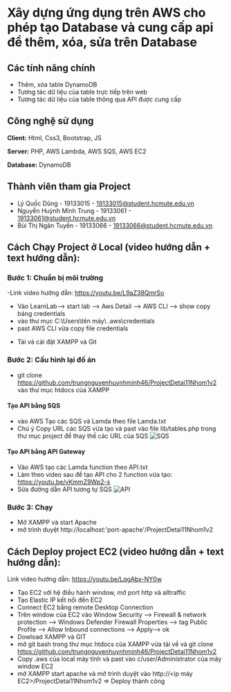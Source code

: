 
# Xây dựng ứng dụng trên AWS cho phép tạo Database và cung cấp api để thêm, xóa, sửa trên Database

## Các tính năng chính

- Thêm, xóa table DynamoDB
- Tương tác dữ liệu của table trực tiếp trên web
- Tương tác dữ liệu của table thông qua API được cung cấp


## Công nghệ sử dụng 

**Client:** Html, Css3, Bootstrap, JS

**Server:** PHP, AWS Lambda, AWS SQS, AWS EC2

**Database:** DynamoDB


## Thành viên tham gia Project

- Lý Quốc Dũng - 19133015 - 19133015@student.hcmute.edu.vn
- Nguyễn Huỳnh Minh Trung - 19133061 - 19133061@student.hcmute.edu.vn
- Bùi Thị Ngân Tuyền - 19133066 - 19133066@student.hcmute.edu.vn


## Cách Chạy Project ở Local (video hướng dẫn + text hướng dẫn):
### Bước 1: Chuẩn bị môi trường
-Link video hướng dẫn: https://youtu.be/L9aZ38QmrSo
+ Vào LearnLab--> start lab --> Aws Detail -->   AWS CLI --> show  copy bảng credentials
+ vào thư mục C:\Users\tên máy\ .aws\credentials
+ past AWS CLI vừa copy file credentials 
- Tải và cài đặt XAMPP và Git
### Bước 2: Cấu hình lại đồ án
- git clone https://github.com/trungnguyenhuynhminh46/ProjectDetai11Nhom1v2 vào thư mục htdocs của XAMPP 
#### Tạo API bằng SQS
- vào AWS Tạo các SQS và Lamda theo file Lamda.txt
- Chú ý Copy URL các SQS vừa tạo và past vào file lib/tables.php trong thư mục project để thay thế các URL của SQS
![SQS](https://user-images.githubusercontent.com/58035150/170737701-ed18f239-5ed4-4964-8c1c-e14830aeb46f.jpg)
#### Tạo API bằng API Gateway
- Vào AWS tạo các Lamda function theo API.txt
- Làm theo video sau để tạo API cho 2 function vừa tạo: https://youtu.be/vKmmZ9Wp2-s
- Sửa đường dẫn API tương tự SQS
![API](https://user-images.githubusercontent.com/58035150/170737733-ee732e99-648c-455d-bba5-a2c48f835dcb.png)

### Bước 3: Chạy
- Mở XAMPP và start Apache
- mở trình duyệt http://localhost:'port-apache'/ProjectDetai11Nhom1v2

## Cách Deploy project EC2 (video hướng dẫn + text hướng dẫn):
Link video hướng dẫn: https://youtu.be/LqgAbx-NY0w
- Tạo EC2 với hệ điều hành window, mở port http và alltraffic
- Tạo Elastic IP kết nối đến EC2
- Connect EC2 bằng remote Desktop Connection
- Trên window của EC2 vào Window Security --> Firewall & network protection --> Windows Defender Firewall Properties --> tag Public Profile --> Allow Inbound connections --> Apply--> ok
- Dowload XAMPP và GIT
- mở git bash trong thư mục htdocs của XAMPP vừa tải về và git clone https://github.com/trungnguyenhuynhminh46/ProjectDetai11Nhom1v2
- Copy .aws của local máy tính và past vào c/user/Administrator của máy window EC2
- mở XAMPP start apache và mở trình duyệt vào http://<ip máy EC2>/ProjectDetai11Nhom1v2
=> Deploy thành công
